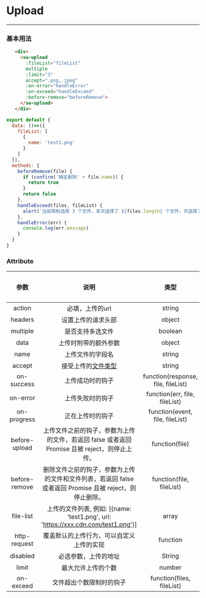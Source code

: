 # Upload
---
### 基本用法
<common-decorator>
  <div>
    <sw-upload 
      :fileList="fileList" 
      multiple
      :limit="3"
      accept=".png,.jpeg"
      :on-error="handleError"
      :on-exceed="handleExceed"
      :before-remove="beforeRemove">
    </sw-upload>
  </div>
</common-decorator>

<script>
export default {
  data: ()=>({
    fileList: [
      {
        name: 'test1.png'
      }
    ]
  }),
  methods: {
    beforeRemove(file) {
      if (confirm('确定删除' + file.name)) {
        return true
      }
      return false
    },
    handleExceed(files, fileList) {
      alert(`当前限制选择 3 个文件，本次选择了 ${files.length} 个文件，共选择了 ${files.length + fileList.length} 个文件`);
    },
    handleError(err) {
      console.log(err.message)
    }
  }
}
</script>

``` html
   <div>
     <sw-upload 
       :fileList="fileList" 
       multiple
       :limit="3"
       accept=".png,.jpeg"
       :on-error="handleError"
       :on-exceed="handleExceed"
       :before-remove="beforeRemove">
     </sw-upload>
   </div>
```

``` js
export default {
  data: ()=>({
    fileList: [
      {
        name: 'test1.png'
      }
    ]
  }),
  methods: {
    beforeRemove(file) {
      if (confirm('确定删除' + file.name)) {
        return true
      }
      return false
    },
    handleExceed(files, fileList) {
      alert(`当前限制选择 3 个文件，本次选择了 ${files.length} 个文件，共选择了 ${files.length + fileList.length} 个文件`);
    },
    handleError(err) {
      console.log(err.message)
    }
  }
}
```

### Attribute
参数|说明|类型|可选值|默认值
:------:|:------:|:------:|:------:|:------:|
action|必填，上传的url|string|-|-
headers|设置上传的请求头部|object|-|-
multiple|是否支持多选文件|boolean|-|false
data|上传时附带的额外参数|object|-|-
name|上传文件的字段名|string|-|-
accept|接受上传的[文件类型](https://developer.mozilla.org/en-US/docs/Web/HTML/Element/input/file)|string|-|-
on-success|上传成功时的钩子|function(response, file, fileList)|-|-
on-error|上传失败时的钩子|function(err, file, fileList)|-|-
on-progress|正在上传时的钩子|function(event, file, fileList)|-|-
before-upload|上传文件之前的钩子，参数为上传的文件，若返回 false 或者返回 Promise 且被 reject，则停止上传。|function(file)|-|-
before-remove|删除文件之前的钩子，参数为上传的文件和文件列表，若返回 false 或者返回 Promise 且被 reject，则停止删除。|function(file, fileList)|-|-
file-list|上传的文件列表, 例如: [{name: 'test1.png', url: 'https://xxx.cdn.com/test1.png'}]|array|-|[]
http-request|覆盖默认的上传行为，可以自定义上传的实现|function|-|-
disabled|必选参数，上传的地址|String|-|-
limit|最大允许上传的个数|number|-|-
on-exceed|文件超出个数限制时的钩子|function(files, fileList)|-|-
